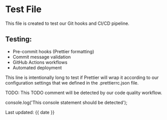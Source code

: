 # Test File

This file is created to test our Git hooks and CI/CD pipeline.

## Testing:

- Pre-commit hooks (Prettier formatting)
- Commit message validation
- GitHub Actions workflows
- Automated deployment

This line is intentionally long to test if Prettier will wrap it according to our configuration settings that we defined in the .prettierrc.json file.

TODO: This TODO comment will be detected by our code quality workflow.

console.log('This console statement should be detected');

Last updated: {{ date }}
